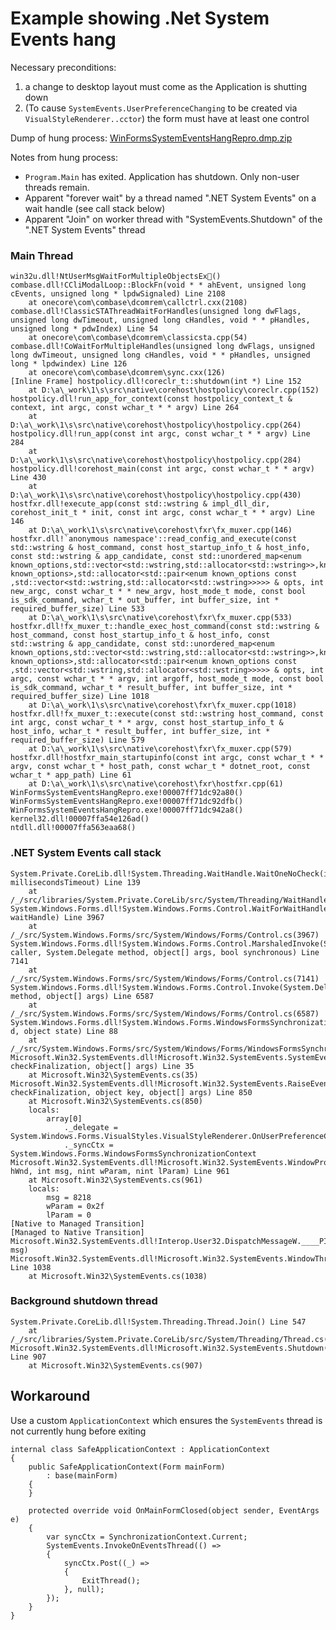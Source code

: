 # Example showing .Net System Events hang

Necessary preconditions:

1. a change to desktop layout must come as the Application is shutting down
2. (To cause `SystemEvents.UserPreferenceChanging` to be created via `VisualStyleRenderer..cctor`) the form must have at least one control

Dump of hung process: [WinFormsSystemEventsHangRepro.dmp.zip](WinFormsSystemEventsHangRepro.dmp.zip)

Notes from hung process:

- `Program.Main` has exited.  Application has shutdown.  Only non-user threads remain.
- Apparent "forever wait" by a thread named ".NET System Events" on a wait handle (see call stack below)
- Apparent "Join" on worker thread with "SystemEvents.Shutdown" of the ".NET System Events" thread

### Main Thread

	win32u.dll!NtUserMsgWaitForMultipleObjectsEx()
	combase.dll!CCliModalLoop::BlockFn(void * * ahEvent, unsigned long cEvents, unsigned long * lpdwSignaled) Line 2108
		at onecore\com\combase\dcomrem\callctrl.cxx(2108)
	combase.dll!ClassicSTAThreadWaitForHandles(unsigned long dwFlags, unsigned long dwTimeout, unsigned long cHandles, void * * pHandles, unsigned long * pdwIndex) Line 54
		at onecore\com\combase\dcomrem\classicsta.cpp(54)
	combase.dll!CoWaitForMultipleHandles(unsigned long dwFlags, unsigned long dwTimeout, unsigned long cHandles, void * * pHandles, unsigned long * lpdwindex) Line 126
		at onecore\com\combase\dcomrem\sync.cxx(126)
	[Inline Frame] hostpolicy.dll!coreclr_t::shutdown(int *) Line 152
		at D:\a\_work\1\s\src\native\corehost\hostpolicy\coreclr.cpp(152)
	hostpolicy.dll!run_app_for_context(const hostpolicy_context_t & context, int argc, const wchar_t * * argv) Line 264
		at D:\a\_work\1\s\src\native\corehost\hostpolicy\hostpolicy.cpp(264)
	hostpolicy.dll!run_app(const int argc, const wchar_t * * argv) Line 284
		at D:\a\_work\1\s\src\native\corehost\hostpolicy\hostpolicy.cpp(284)
	hostpolicy.dll!corehost_main(const int argc, const wchar_t * * argv) Line 430
		at D:\a\_work\1\s\src\native\corehost\hostpolicy\hostpolicy.cpp(430)
	hostfxr.dll!execute_app(const std::wstring & impl_dll_dir, corehost_init_t * init, const int argc, const wchar_t * * argv) Line 146
		at D:\a\_work\1\s\src\native\corehost\fxr\fx_muxer.cpp(146)
	hostfxr.dll!`anonymous namespace'::read_config_and_execute(const std::wstring & host_command, const host_startup_info_t & host_info, const std::wstring & app_candidate, const std::unordered_map<enum known_options,std::vector<std::wstring,std::allocator<std::wstring>>,known_options_hash,std::equal_to<enum known_options>,std::allocator<std::pair<enum known_options const ,std::vector<std::wstring,std::allocator<std::wstring>>>>> & opts, int new_argc, const wchar_t * * new_argv, host_mode_t mode, const bool is_sdk_command, wchar_t * out_buffer, int buffer_size, int * required_buffer_size) Line 533
		at D:\a\_work\1\s\src\native\corehost\fxr\fx_muxer.cpp(533)
	hostfxr.dll!fx_muxer_t::handle_exec_host_command(const std::wstring & host_command, const host_startup_info_t & host_info, const std::wstring & app_candidate, const std::unordered_map<enum known_options,std::vector<std::wstring,std::allocator<std::wstring>>,known_options_hash,std::equal_to<enum known_options>,std::allocator<std::pair<enum known_options const ,std::vector<std::wstring,std::allocator<std::wstring>>>>> & opts, int argc, const wchar_t * * argv, int argoff, host_mode_t mode, const bool is_sdk_command, wchar_t * result_buffer, int buffer_size, int * required_buffer_size) Line 1018
		at D:\a\_work\1\s\src\native\corehost\fxr\fx_muxer.cpp(1018)
	hostfxr.dll!fx_muxer_t::execute(const std::wstring host_command, const int argc, const wchar_t * * argv, const host_startup_info_t & host_info, wchar_t * result_buffer, int buffer_size, int * required_buffer_size) Line 579
		at D:\a\_work\1\s\src\native\corehost\fxr\fx_muxer.cpp(579)
	hostfxr.dll!hostfxr_main_startupinfo(const int argc, const wchar_t * * argv, const wchar_t * host_path, const wchar_t * dotnet_root, const wchar_t * app_path) Line 61
		at D:\a\_work\1\s\src\native\corehost\fxr\hostfxr.cpp(61)
	WinFormsSystemEventsHangRepro.exe!00007ff71dc92a80()
	WinFormsSystemEventsHangRepro.exe!00007ff71dc92dfb()
	WinFormsSystemEventsHangRepro.exe!00007ff71dc942a8()
	kernel32.dll!00007ffa54e126ad()
	ntdll.dll!00007ffa563eaa68()

### .NET System Events call stack

	System.Private.CoreLib.dll!System.Threading.WaitHandle.WaitOneNoCheck(int millisecondsTimeout) Line 139
		at /_/src/libraries/System.Private.CoreLib/src/System/Threading/WaitHandle.cs(139)
	System.Windows.Forms.dll!System.Windows.Forms.Control.WaitForWaitHandle(System.Threading.WaitHandle waitHandle) Line 3967
		at /_/src/System.Windows.Forms/src/System/Windows/Forms/Control.cs(3967)
	System.Windows.Forms.dll!System.Windows.Forms.Control.MarshaledInvoke(System.Windows.Forms.Control caller, System.Delegate method, object[] args, bool synchronous) Line 7141
		at /_/src/System.Windows.Forms/src/System/Windows/Forms/Control.cs(7141)
	System.Windows.Forms.dll!System.Windows.Forms.Control.Invoke(System.Delegate method, object[] args) Line 6587
		at /_/src/System.Windows.Forms/src/System/Windows/Forms/Control.cs(6587)
	System.Windows.Forms.dll!System.Windows.Forms.WindowsFormsSynchronizationContext.Send(System.Threading.SendOrPostCallback d, object state) Line 88
		at /_/src/System.Windows.Forms/src/System/Windows/Forms/WindowsFormsSynchronizationContext.cs(88)
	Microsoft.Win32.SystemEvents.dll!Microsoft.Win32.SystemEvents.SystemEventInvokeInfo.Invoke(bool checkFinalization, object[] args) Line 35
		at Microsoft.Win32\SystemEvents.cs(35)
	Microsoft.Win32.SystemEvents.dll!Microsoft.Win32.SystemEvents.RaiseEvent(bool checkFinalization, object key, object[] args) Line 850
		at Microsoft.Win32\SystemEvents.cs(850)
		locals:
			array[0] 
				._delegate = System.Windows.Forms.VisualStyles.VisualStyleRenderer.OnUserPreferenceChanging
				._syncCtx = System.Windows.Forms.WindowsFormsSynchronizationContext
	Microsoft.Win32.SystemEvents.dll!Microsoft.Win32.SystemEvents.WindowProc(nint hWnd, int msg, nint wParam, nint lParam) Line 961
		at Microsoft.Win32\SystemEvents.cs(961)
		locals:
			msg = 8218
			wParam = 0x2f
			lParam = 0
	[Native to Managed Transition]
	[Managed to Native Transition]
	Microsoft.Win32.SystemEvents.dll!Interop.User32.DispatchMessageW.____PInvoke|210_0(Interop.User32.MSG* msg)
	Microsoft.Win32.SystemEvents.dll!Microsoft.Win32.SystemEvents.WindowThreadProc() Line 1038
		at Microsoft.Win32\SystemEvents.cs(1038)

### Background shutdown thread

	System.Private.CoreLib.dll!System.Threading.Thread.Join() Line 547
		at /_/src/libraries/System.Private.CoreLib/src/System/Threading/Thread.cs(547)
	Microsoft.Win32.SystemEvents.dll!Microsoft.Win32.SystemEvents.Shutdown() Line 907
		at Microsoft.Win32\SystemEvents.cs(907)

## Workaround

Use a custom `ApplicationContext` which ensures the `SystemEvents` thread is not currently hung before exiting

    internal class SafeApplicationContext : ApplicationContext
    {
        public SafeApplicationContext(Form mainForm)
            : base(mainForm)
        {
        }

        protected override void OnMainFormClosed(object sender, EventArgs e)
        {
            var syncCtx = SynchronizationContext.Current;
            SystemEvents.InvokeOnEventsThread(() =>
            {
                syncCtx.Post((_) =>
                {
                    ExitThread();
                }, null);
            });
        }
    }
